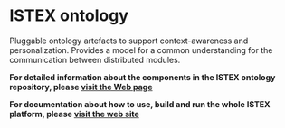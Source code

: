 # ISTEX ontology
Pluggable ontology artefacts to support context-awareness and personalization. Provides a model for a common understanding for the communication between distributed modules.

**For detailed information about the components in the ISTEX ontology repository, please [visit the Web page](https://data.istex.fr/ontology/istex/)**

**For documentation about how to use, build and run the whole ISTEX platform, please [visit the web site](https://istex.fr)**
